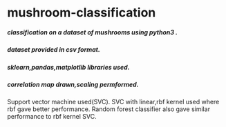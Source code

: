 # mushroom-classification
##### classification on a dataset of mushrooms using python3 .
##### dataset provided in csv format.
##### sklearn,pandas,matplotlib libraries used.
##### correlation map drawn,scaling permformed.
Support vector machine used(SVC).
SVC with linear,rbf kernel used where rbf gave better performance.
Random forest classifier also gave similar performance to rbf kernel SVC.
